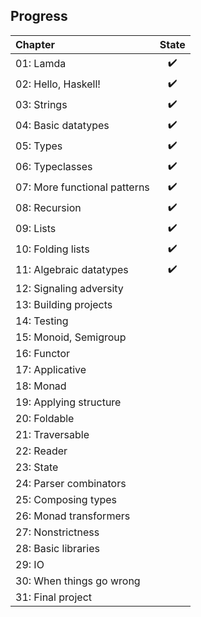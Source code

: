 ## Progress 
| Chapter      | State | 
| :---        |    :----:   |
| 01: Lamda    | :heavy_check_mark:     |
| 02: Hello, Haskell!   | :heavy_check_mark:       | 
| 03: Strings| :heavy_check_mark:|
| 04: Basic datatypes| :heavy_check_mark:|
| 05: Types| :heavy_check_mark: |
| 06: Typeclasses| :heavy_check_mark: |
| 07: More functional patterns| :heavy_check_mark: |
| 08: Recursion| :heavy_check_mark: |
| 09: Lists| :heavy_check_mark: |
| 10: Folding lists| :heavy_check_mark: |
| 11: Algebraic datatypes| :heavy_check_mark: |
| 12: Signaling adversity| |
| 13: Building projects| |
| 14: Testing | |
| 15: Monoid, Semigroup| |
| 16: Functor| |
| 17: Applicative| |
| 18: Monad| |
| 19: Applying structure| |
| 20: Foldable | |
| 21: Traversable| |
| 22: Reader| |
| 23: State| |
| 24: Parser combinators| |
| 25: Composing types| |
| 26: Monad transformers| |
| 27: Nonstrictness| |
| 28: Basic libraries| |
| 29: IO| |
| 30: When things go wrong| |
| 31: Final project| |



